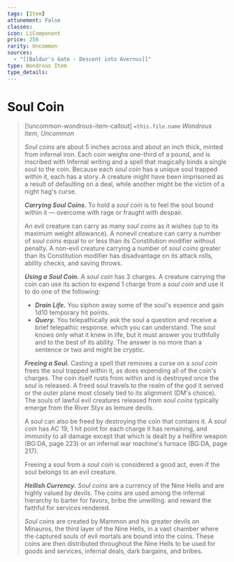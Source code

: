 ```yaml
---
tags: [Item]
attunement: False
classes: 
icon: LiComponent
price: 250
rarity: Uncommon
sources:
  - "[[Baldur's Gate - Descent into Avernus]]"
type: Wondrous Item
type_details: 
---
```

# Soul Coin
>[!uncommon-wondrous-item-callout] `=this.file.name`
>*Wondrous Item, Uncommon*
>
>*Soul coins* are about 5 inches across and about an inch thick, minted from infernal iron. Each coin weighs one-third of a pound, and is inscribed with Infernal writing and a spell that magically binds a single soul to the coin. Because each *soul coin* has a unique soul trapped within it, each has a story. A creature might have been imprisoned as a result of defaulting on a deal, while another might be the victim of a night hag's curse.
>
>***Carrying Soul Coins.*** To hold a *soul coin* is to feel the soul bound within it — overcome with rage or fraught with despair.
>
>An evil creature can carry as many *soul coins* as it wishes (up to its maximum weight allowance). A nonevil creature can carry a number of *soul coins* equal to or less than its Constitution modifier without penalty. A non-evil creature carrying a number of *soul coins* greater than its Constitution modifier has disadvantage on its attack rolls, ability checks, and saving throws.
>
>***Using a Soul Coin.*** A *soul coin* has 3 charges. A creature carrying the coin can use its action to expend 1 charge from a *soul coin* and use it to do one of the following:
>
>* ***Drain Life.*** You siphon away some of the soul's essence and gain 1d10 temporary hit points.
>* ***Query.*** You telepathically ask the soul a question and receive a brief telepathic response. which you can understand. The soul knows only what it knew in life, but it must answer you truthfully and to the best of its ability. The answer is no more than a sentence or two and might be cryptic.
>
>***Freeing a Soul.*** Casting a spell that removes a curse on a *soul coin* frees the soul trapped within it, as does expending all of the coin's charges. The coin itself rusts from within and is destroyed once the soul is released. A freed soul travels to the realm of the god it served or the outer plane most closely tied to its alignment (DM's choice). The souls of lawful evil creatures released from *soul coins* typically emerge from the River Styx as lemure devils.
>
>A soul can also be freed by destroying the coin that contains it. A *soul coin* has AC 19, 1 hit point for each charge it has remaining, and immunity to all damage except that which is dealt by a hellfire weapon (BG:DA, page 223) or an infernal war machine's furnace (BG:DA, page 217).
>
>Freeing a soul from a *soul coin* is considered a good act, even if the soul belongs to an evil creature.
>
>***Hellish Currency.*** *Soul coins* are a currency of the Nine Hells and are highly valued by devils. The coins are used among the infernal hierarchy to barter for favors, bribe the unwilling. and reward the faithful for services rendered.
>
>*Soul coins* are created by Mammon and his greater devils on Minauros, the third layer of the Nine Hells, in a vast chamber where the captured souls of evil mortals are bound into the coins. These coins are then distributed throughout the Nine Hells to be used for goods and services, infernal deals, dark bargains, and bribes.
>
>
